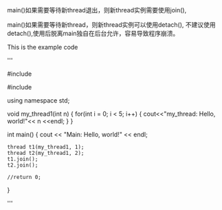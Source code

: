 main()如果需要等待新thread退出，则新thread实例需要使用join(),

main()如果需要等待新thread，则新thread实例可以使用detach(), 不建议使用detach(),使用后脱离main独自在后台允许，容易导致程序崩溃。

This is the example code

'''

#include <iostream>
	
#include <thread>
	
using namespace std;

void my_thread1(int n)
{
    for(int i = 0; i < 5; i++)
    {
	    cout<<"my_thread: Hello, world!"<< n <<endl;
    }
}

int main()
{
    cout << "Main: Hello, world!" << endl;
	
	thread t1(my_thread1, 1);
	thread t2(my_thread1, 2);
	t1.join();
	t2.join();
	
    //return 0;
}

'''
